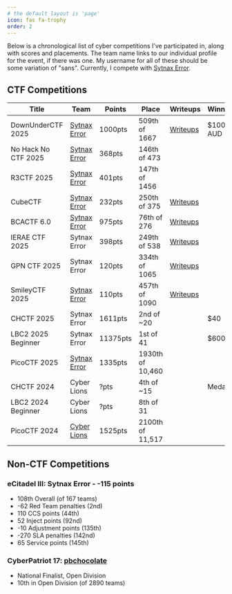 ```yaml
---
# the default layout is 'page'
icon: fas fa-trophy
order: 2
---
```


Below is a chronological list of cyber competitions I’ve participated in, along with scores and placements. The team name links to our individual profile for the event, if there was one. My username for all of these should be some variation of "sans". Currently, I compete with [Sytnax Error](https://ctftime.org/team/365677).

## CTF Competitions
| Title | Team | Points | Place |  Writeups | Winnings | Notes |
| ----- | ---- | ------ | ----- | --------- | -------- | ----- |
| DownUnderCTF 2025 | [Sytnax Error](https://2025.duc.tf/teams/1848) | 1000pts | 509th of 1667 | [Writeups](/categories/downunderctf-2025) | $100 AUD | More info soon! |
| No Hack No CTF 2025 | [Sytnax Error](https://nhnc.ic3dt3a.org/teams/33) | 368pts | 146th of 473 | | | |
| R3CTF 2025 | [Sytnax Error](https://ctf2025.r3kapig.com/games/1/teams/300) | 401pts | 147th of 1456 | | | |
| CubeCTF | [Sytnax Error](https://cubectf.com/teams/291) | 232pts | 250th of 375 | [Writeups](/categories/cubectf) | |
| BCACTF 6.0 | [Sytnax Error](https://play.bcactf.com/teams/70) | 975pts | 76th of 276 | [Writeups](/categories/bcactf-6-0) | |
| IERAE CTF 2025 | Sytnax Error | 398pts | 249th of 538 | [Writeups](/categories/ierae-ctf-2025/) | |
| GPN CTF 2025 | Sytnax Error | 120pts | 334th of 1065 | [Writeups](/categories/gpn-ctf-2025) | |
| SmileyCTF 2025 | [Sytnax Error](https://play.ctf.gg/profile/eYPIor_XVEJ2xog7iLugF) | 110pts | 457th of 1090 | [Writeups](/categories/smileyctf-2025) | |
| CHCTF 2025 | Sytnax Error | 1611pts | 2nd of ~20 | | $40 | In-Person |
| LBC2 2025 Beginner | Sytnax Error | 11375pts | 1st of 41 | | $600 | In-Person |
| PicoCTF 2025 | [Sytnax Error](https://play.picoctf.org/teams/15354) | 1335pts | 1930th of 10,460 | | | |
| CHCTF 2024 | Cyber Lions | ?pts | 4th of ~15 | | Medals | In-Person |
| LBC2 2024 Beginner | Cyber Lions | ?pts | 8th of 31 | | | In-Person |
| PicoCTF 2024 | [Cyber Lions](https://play.picoctf.org/teams/9972) | 1525pts | 2100th of 11,517 | | | |


## Non-CTF Competitions

### eCitadel III: Sytnax Error - -115 points
* 108th Overall (of 167 teams)
* -62 Red Team penalties (2nd)
* 110 CCS points (44th)
* 52 Inject points (92nd)
* -10 Adjustment points (135th)
* -270 SLA penalties (142nd)
* 65 Service points (145th)

### CyberPatriot 17: [pbchocolate](https://www.uscyberpatriot.org/Documents/CP17_Program_2025_web.pdf#page=11)
* National Finalist, Open Division
* 10th in Open Division (of 2890 teams)
